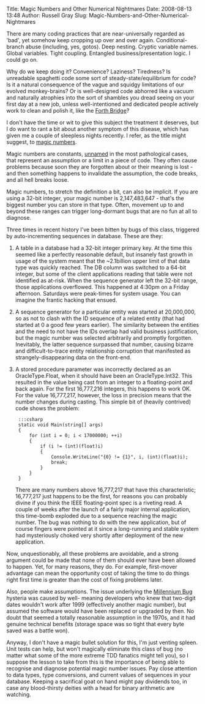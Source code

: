 Title: Magic Numbers and Other Numerical Nightmares
Date: 2008-08-13 13:48
Author: Russell Gray
Slug: Magic-Numbers-and-Other-Numerical-Nightmares

There are many coding practices that are near-universally regarded as 'bad',
yet somehow keep cropping up over and over again. Conditional-branch abuse
(including, yes, gotos). Deep nesting. Cryptic variable names. Global
variables. Tight coupling. Entangled business/presentation logic. I could go
on.

Why do we keep doing it? Convenience? Laziness? Tiredness? Is unreadable
spaghetti code some sort of steady-state/equilibrium for code? Is it a natural
consequence of the vague and squidgy limitations of our evolved monkey-brains?
Or is well-designed code abhorred like a vacuum and naturally atrophies into
the sort of shambles you dread seeing on your first day at a new job, unless
well-intentioned and dedicated people actively work to clean and polish it,
like the [Forth Bridge][1]?

I don't have the time or wit to give this subject the treatment it deserves,
but I do want to rant a bit about another symptom of this disease, which has
given me a couple of sleepless nights recently. I refer, as the title might
suggest, to [magic numbers][2].

Magic numbers are constants, [unnamed][3] in the most pathological cases,
that represent an assumption or a limit in a piece of code. They often cause
problems because soon they are forgotten about or their meaning is lost - and
then something happens to invalidate the assumption, the code breaks, and all
hell breaks loose.

Magic numbers, to stretch the definition a bit, can also be implicit. If you
are using a 32-bit integer, your magic number is 2,147,483,647 - that's the
biggest number you can store in that type. Often, movement up to and beyond
these ranges can trigger long-dormant bugs that are no fun at all to diagnose.

Three times in recent history I've been bitten by bugs of this class,
triggered by auto-incrementing sequences in database. These are they:

1. A table in a database had a 32-bit integer primary key. At the time this
seemed like a perfectly reasonable default, but insanely fast growth in usage
of the system meant that the ~2.1billion upper limit of that data type was
quickly reached. The DB column was switched to a 64-bit integer, but some of
the client applications reading that table were not identified as at-risk.
When the sequence generator left the 32-bit range, those applications
overflowed. This happened at 4:30pm on a Friday afternoon. Saturdays were
peak-times for system usage. You can imagine the frantic hacking that ensued.

2. A sequence generator for a particular entity was started at 20,000,000, so
as not to clash with the ID sequence of a related entity (that had started at
0 a good few years earlier). The similarity between the entities and the need
to not have the IDs overlap had valid business justification, but the magic
number was selected arbitrarily and promptly forgotten. Inevitably, the latter
sequence surpassed that number, causing bizarre and difficult-to-trace entity
relationship corruption that manifested as strangely-disappearing data on the
front-end.

3. A stored procedure parameter was incorrectly declared as an
OracleType.Float, when it should have been an OracleType.Int32. This resulted
in the value being cast from an integer to a floating-point and back again.
For the first 16,777,216 integers, this happens to work OK. For the value
16,777,217, however, the loss in precision means that the number changes
during casting. This simple bit of (heavily contrived) code shows the problem:

        :::csharp
        static void Main(string[] args)
        {
            for (int i = 0; i < 17000000; ++i)
            {
                if (i != (int)(float)i)
                {
                    Console.WriteLine("{0} != {1}", i, (int)(float)i);
                    break;
                }
            }
        }

    There are many numbers above 16,777,217 that have this characteristic;
    16,777,217 just happens to be the first, for reasons you can probably
    divine if you think the IEEE floating-point spec is a riveting read. A
    couple of weeks after the launch of a fairly major internal application,
    this time-bomb exploded due to a sequence reaching the magic number. The
    bug was nothing to do with the new application, but of course fingers were
    pointed at it since a long-running and stable system had mysteriously
    choked very shortly after deployment of the new application.

Now, unquestionably, all these problems are avoidable, and a strong argument
could be made that none of them should ever have been allowed to happen. Yet,
for many reasons, they do. For example, first-mover advantage can mean the
opportunity cost of taking the time to do things right first time is greater
than the cost of fixing problems later.

Also, people make assumptions. The issue underlying the [Millennium Bug][4]
hysteria was caused by well- meaning developers who knew that two-digit dates
wouldn't work after 1999 (effectively another magic number), but assumed the
software would have been replaced or upgraded by then. No doubt that seemed a
totally reasonable assumption in the 1970s, and it had genuine technical
benefits (storage space was so tight that every byte saved was a battle won).

Anyway, I don't have a magic bullet solution for this, I'm just venting
spleen. Unit tests can help, but won't magically eliminate this class of bug
(no matter what some of the more extreme TDD fanatics might tell you), so I
suppose the lesson to take from this is the importance of being able to
recognise and diagnose potential magic number issues. Pay close attention to
data types, type conversions, and current values of sequences in your
database. Keeping a sacrifical goat on hand might pay dividends too, in case
any blood-thirsty deities with a head for binary arithmetic are watching.


[1]: http://en.wikipedia.org/wiki/Forth_Railway_Bridge#Maintenance
[2]: http://en.wikipedia.org/wiki/Magic_number_(programming)
[3]: http://en.wikipedia.org/wiki/Magic_number_(programming)#Unnamed_numerical_constant
[4]: http://en.wikipedia.org/wiki/Millennium_bug